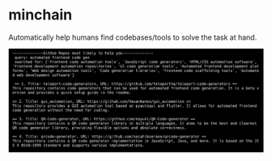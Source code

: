 # minchain


Automatically help humans find codebases/tools to solve the task at hand.

![image](github_search_auto.png)